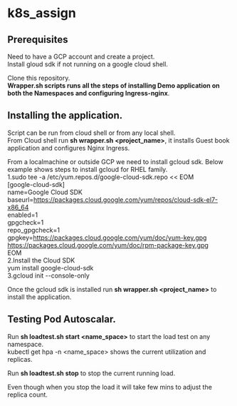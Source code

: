# k8s_assign
## Prerequisites
Need to have a GCP account and create a project.  
Install gloud sdk if not running on a google cloud shell.  

Clone this repository.  
**Wrapper.sh scripts runs all the steps of installing Demo application on both the Namespaces and configuring Ingress-nginx**.

## Installing the application.
Script can be run from cloud shell or from any local shell.    
From  Cloud shell run **sh wrapper.sh <project_name>**, it installs Guest book application and configures Nginx Ingress.

From a localmachine or outside GCP we need to install gcloud sdk. Below example shows steps to install gcloud for RHEL family.  
1.sudo tee -a /etc/yum.repos.d/google-cloud-sdk.repo << EOM  
  [google-cloud-sdk]  
  name=Google Cloud SDK  
  baseurl=https://packages.cloud.google.com/yum/repos/cloud-sdk-el7-x86_64  
  enabled=1  
  gpgcheck=1  
  repo_gpgcheck=1  
  gpgkey=https://packages.cloud.google.com/yum/doc/yum-key.gpg  
         https://packages.cloud.google.com/yum/doc/rpm-package-key.gpg  
  EOM  
2.Install the Cloud SDK  
  yum install google-cloud-sdk  
3.gcloud init --console-only   

Once the gcloud sdk is installed run **sh wrapper.sh <project_name>** to install the application.

## Testing Pod Autoscalar.

Run **sh loadtest.sh start <name_space>** to start the load test on any namespace.  
kubectl get hpa -n <name_space> shows the current utilization and replicas.

Run **sh loadtest.sh stop** to stop the current running load.

Even though when you stop the load it will take few mins to adjust the replica count.
